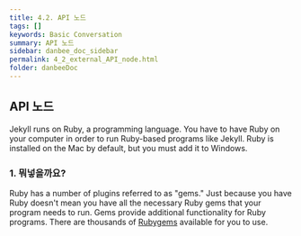 ```yaml
---
title: 4.2. API 노드
tags: []
keywords: Basic Conversation
summary: API 노드
sidebar: danbee_doc_sidebar
permalink: 4_2_external_API_node.html
folder: danbeeDoc
---
```


## API 노드

Jekyll runs on Ruby, a programming language. You have to have Ruby on your computer in order to run Ruby-based programs like Jekyll. Ruby is installed on the Mac by default, but you must add it to Windows.

### 1. 뭐넣을까요?

Ruby has a number of plugins referred to as "gems." Just because you have Ruby doesn't mean you have all the necessary Ruby gems that your program needs to run. Gems provide additional functionality for Ruby programs. There are thousands of [Rubygems](https://rubygems.org/) available for you to use.

